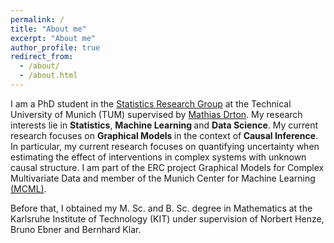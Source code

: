 ```yaml
---
permalink: /
title: "About me"
excerpt: "About me"
author_profile: true
redirect_from: 
  - /about/
  - /about.html
---
```


I am a PhD student in the [Statistics Research Group](https://www.math.cit.tum.de/en/math/research/groups/statistics) at the Technical University of Munich (TUM) supervised by [Mathias Drton](https://www.math.cit.tum.de/en/math/people/professors/drton-mathias/). My research interests lie in <b> Statistics</b>, <b> Machine Learning </b>and <b>Data Science</b>. My current research focuses on <b>Graphical Models </b> in the context of<b> Causal Inference</b>. In particular, my current research focuses on quantifying uncertainty when estimating the effect of interventions in complex systems with unknown causal structure. I am part of the ERC project Graphical Models for Complex Multivariate Data and member of the Munich Center for Machine Learning [(MCML)](https://mcml.ai/).

Before that, I obtained my M. Sc. and B. Sc. degree in Mathematics at the Karlsruhe Institute of Technology (KIT) under supervision of Norbert Henze, Bruno Ebner and Bernhard Klar.